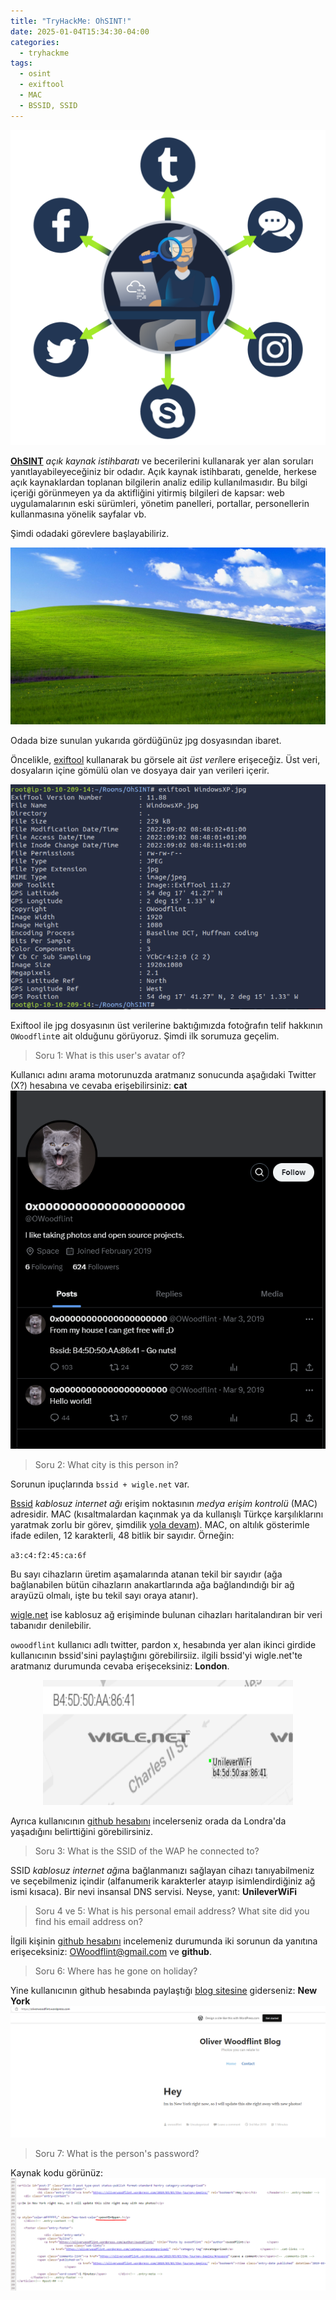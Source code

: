 ```yaml
---
title: "TryHackMe: OhSINT!"
date: 2025-01-04T15:34:30-04:00
categories:
  - tryhackme
tags:
  - osint
  - exiftool
  - MAC
  - BSSID, SSID
---
```


![OhSINT](/assets/images/tryhackme-ohsint/ohsint.png)

**[OhSINT](https://tryhackme.com/r/room/ohsint)** *açık kaynak istihbaratı* ve becerilerini kullanarak yer alan soruları yanıtlayabileyeceğiniz bir odadır. Açık kaynak istihbaratı, genelde, herkese açık kaynaklardan toplanan bilgilerin analiz edilip kullanılmasıdır. Bu bilgi içeriği görünmeyen ya da aktifliğini yitirmiş bilgileri de kapsar: web uygulamalarının eski sürümleri, yönetim panelleri, portallar, personellerin kullanmasına yönelik sayfalar vb. 

Şimdi odadaki görevlere başlayabiliriz.

![Windows XP](/assets/images/tryhackme-ohsint/image.jpg)

Odada bize sunulan yukarıda gördüğünüz jpg dosyasından ibaret. 

Öncelikle, [exiftool](https://exiftool.org/) kullanarak bu görsele ait *üst veri*lere erişeceğiz. Üst veri, dosyaların içine gömülü olan ve dosyaya dair yan verileri içerir.  

![ohsint1.png](/assets/images/tryhackme-ohsint/ohsint1.png)

Exiftool ile jpg dosyasının üst verilerine baktığımızda fotoğrafın telif hakkının `OWoodflint`e ait olduğunu görüyoruz. Şimdi ilk sorumuza geçelim.

>Soru 1: What is this user's avatar of?

Kullanıcı adını arama motorunuzda aratmanız sonucunda aşağıdaki Twitter (X?) hesabına ve cevaba erişebilirsiniz: **cat**
![ohsint2.png](/assets/images/tryhackme-ohsint/ohsint2.png)

>Soru 2: What city is this person in? 

Sorunun ipuçlarında `bssid + wigle.net` var.

[Bssid](https://www.atera.com/blog/computer-terms-unwrapped-what-is-bssid/) *kablosuz internet ağı* erişim noktasının *medya erişim kontrolü* (MAC) adresidir. MAC (kısaltmalardan kaçınmak ya da kullanışlı Türkçe karşılıklarını yaratmak zorlu bir görev, şimdilik [yola devam](https://www.youtube.com/watch?v=MIBaT3prsNs)). MAC, on altılık gösterimle ifade edilen, 12 karakterli, 48 bitlik bir sayıdır. Örneğin: 

`a3:c4:f2:45:ca:6f`

Bu sayı cihazların üretim aşamalarında atanan tekil bir sayıdır (ağa bağlanabilen bütün cihazların anakartlarında ağa bağlandındığı bir ağ arayüzü olmalı, işte bu tekil sayı oraya atanır).

[wigle.net](wigle.net) ise kablosuz ağ erişiminde bulunan cihazları haritalandıran bir veri tabanıdır denilebilir.

`owoodflint` kullanıcı adlı twitter, pardon x, hesabında yer alan ikinci girdide kullanıcının bssid'sini paylaştığını görebilirsiiz. ilgili bssid'yi wigle.net'te aratmanız durumunda cevaba erişeceksiniz: **London**. 

<div align="center">
<img src="/assets/images/tryhackme-ohsint/ohsint3.png" width="400" height="200">
</div>

Ayrıca kullanıcının [github hesabını](https://github.com/OWoodfl1nt/people_finder) incelerseniz orada da Londra'da yaşadığını belirttiğini görebilirsiniz.

> Soru 3: What is the SSID of the WAP he connected to?

SSID *kablosuz internet ağı*na bağlanmanızı sağlayan cihazı tanıyabilmeniz ve seçebilmeniz içindir (alfanumerik karakterler atayıp isimlendirdiğiniz ağ ismi kısaca). Bir nevi insansal DNS servisi. Neyse, yanıt: **UnileverWiFi**

> Soru 4 ve 5: What is his personal email address? What site did you find his email address on?

İlgili kişinin [github hesabını](https://github.com/OWoodfl1nt/people_finder) incelemeniz durumunda iki sorunun da yanıtına erişeceksiniz:  OWoodflint@gmail.com ve **github**.

> Soru 6: Where has he gone on holiday?

Yine kullanıcının github hesabında paylaştığı [blog sitesine](https://oliverwoodflint.wordpress.com/) giderseniz: **New York**
![Blog sitesi](/assets/images/tryhackme-ohsint/ohsint4.png)

> Soru 7: What is the person's password?

Kaynak kodu görünüz:
![Kaynak kod](/assets/images/tryhackme-ohsint/ohsint5.png)
